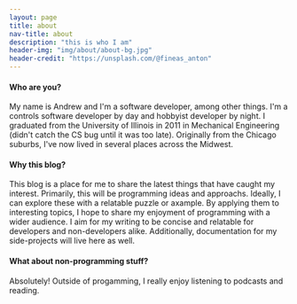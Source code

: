 ```yaml
---
layout: page
title: about
nav-title: about
description: "this is who I am"
header-img: "img/about/about-bg.jpg"
header-credit: "https://unsplash.com/@fineas_anton"
---
```


#### Who are you?
My name is Andrew and I'm a software developer, among other things.  I'm a controls software developer by day and hobbyist developer by night.  I graduated from the University of Illinois in 2011 in Mechanical Engineering (didn't catch the CS bug until it was too late).  Originally from the Chicago suburbs, I've now lived in several places across the Midwest.


#### Why this blog?
This blog is a place for me to share the latest things that have caught my interest.  Primarily, this will be programming ideas and approachs.  Ideally, I can explore these with a relatable puzzle or axample.  By applying them to interesting topics, I hope to share my enjoyment of programming with a wider audience.  I aim for my writing to be concise and relatable for developers and non-developers alike.  Additionally, documentation for my side-projects will live here as well.


#### What about non-programming stuff?
Absolutely!  Outside of progamming, I really enjoy listening to podcasts and reading.
